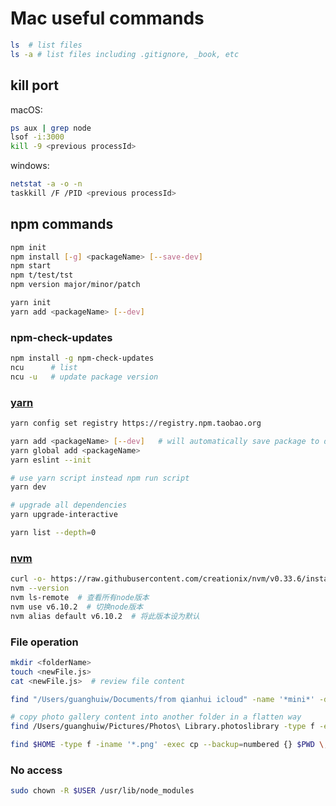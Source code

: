 # Mac useful commands

```bash
ls  # list files
ls -a # list files including .gitignore, _book, etc
```

## kill port

macOS:

```bash
ps aux | grep node
lsof -i:3000
kill -9 <previous processId>
```

windows:

```bash
netstat -a -o -n
taskkill /F /PID <previous processId>
```

## npm commands

```bash
npm init
npm install [-g] <packageName> [--save-dev]
npm start
npm t/test/tst
npm version major/minor/patch

yarn init
yarn add <packageName> [--dev]
```

### npm-check-updates

```bash
npm install -g npm-check-updates
ncu      # list
ncu -u   # update package version
```

### [yarn](https://github.com/yarnpkg/yarn)

```bash
yarn config set registry https://registry.npm.taobao.org

yarn add <packageName> [--dev]   # will automatically save package to devDependencies
yarn global add <packageName>
yarn eslint --init

# use yarn script instead npm run script
yarn dev

# upgrade all dependencies
yarn upgrade-interactive

yarn list --depth=0
```

### [nvm](https://github.com/creationix/nvm)

```bash
curl -o- https://raw.githubusercontent.com/creationix/nvm/v0.33.6/install.sh | bash    # install
nvm --version
nvm ls-remote  # 查看所有node版本
nvm use v6.10.2  # 切换node版本
nvm alias default v6.10.2  # 将此版本设为默认
```

### File operation

```bash
mkdir <folderName>
touch <newFile.js>
cat <newFile.js>  # review file content

find "/Users/guanghuiw/Documents/from qianhui icloud" -name '*mini*' -delete   # delete all files containing mini at folder xxx

# copy photo gallery content into another folder in a flatten way
find /Users/guanghuiw/Pictures/Photos\ Library.photoslibrary -type f -exec cp {} /Users/guanghuiw/Documents/dest \;

find $HOME -type f -iname '*.png' -exec cp --backup=numbered {} $PWD \;
```

### No access

```bash
sudo chown -R $USER /usr/lib/node_modules
```
